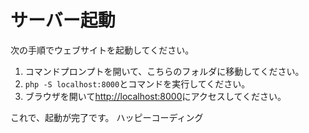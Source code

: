 # サーバー起動
次の手順でウェブサイトを起動してください。

1. コマンドプロンプトを開いて、こちらのフォルダに移動してください。
2. `php -S localhost:8000`とコマンドを実行してください。
3. ブラウザを開いて[http://localhost:8000](http://localhost:8000)にアクセスしてください。

これで、起動が完了です。
ハッピーコーディング
